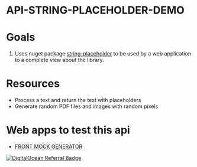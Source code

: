 # API-STRING-PLACEHOLDER-DEMO

# Goals

1. Uses nuget package [string-placeholder](https://github.com/brutalzinn/string-placeholder) to be used by a web application to a complete view about the library.

# Resources

- Process a text and return the text with placeholders
- Generate random PDF files and images with random pixels

# Web apps to test this api

* [FRONT MOCK GENERATOR](https://github.com/brutalzinn/front-mock-string-placeholder)

[![DigitalOcean Referral Badge](https://web-platforms.sfo2.cdn.digitaloceanspaces.com/WWW/Badge%201.svg)](https://www.digitalocean.com/?refcode=73a251126fbd&utm_campaign=Referral_Invite&utm_medium=Referral_Program&utm_source=badge)